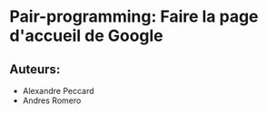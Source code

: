 # Pair-programming: Faire la page d'accueil de Google

## Auteurs:
* Alexandre Peccard
* Andres Romero